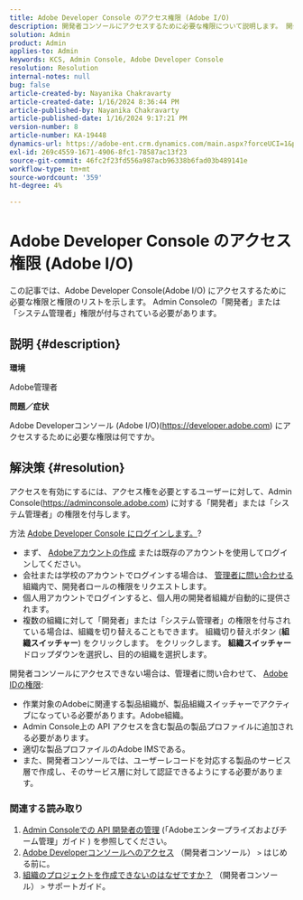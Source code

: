 ```yaml
---
title: Adobe Developer Console のアクセス権限 (Adobe I/O)
description: 開発者コンソールにアクセスするために必要な権限について説明します。 開発者およびシステム管理者の権限を確認します。
solution: Admin
product: Admin
applies-to: Admin
keywords: KCS, Admin Console, Adobe Developer Console
resolution: Resolution
internal-notes: null
bug: false
article-created-by: Nayanika Chakravarty
article-created-date: 1/16/2024 8:36:44 PM
article-published-by: Nayanika Chakravarty
article-published-date: 1/16/2024 9:17:21 PM
version-number: 8
article-number: KA-19448
dynamics-url: https://adobe-ent.crm.dynamics.com/main.aspx?forceUCI=1&pagetype=entityrecord&etn=knowledgearticle&id=564687f0-aeb4-ee11-a569-6045bd0063aa
exl-id: 269c4559-1671-4906-8fc1-78587ac13f23
source-git-commit: 46fc2f23fd556a987acb96338b6fad03b489141e
workflow-type: tm+mt
source-wordcount: '359'
ht-degree: 4%

---
```


# Adobe Developer Console のアクセス権限 (Adobe I/O)


この記事では、Adobe Developer Console(Adobe I/O) にアクセスするために必要な権限と権限のリストを示します。 Admin Consoleの「開発者」または「システム管理者」権限が付与されている必要があります。

## 説明 {#description}


<b>環境</b>

Adobe管理者

<b>問題／症状</b>

Adobe Developerコンソール (Adobe I/O)(https://developer.adobe.com) にアクセスするために必要な権限は何ですか。


## 解決策 {#resolution}


アクセスを有効にするには、アクセス権を必要とするユーザーに対して、Admin Console(https://adminconsole.adobe.com) に対する「開発者」または「システム管理者」の権限を付与します。

方法 [Adobe Developer Console にログインします。](https://developer.adobe.com/developer-console/docs/guides/getting-started/)?

- まず、 [Adobeアカウントの作成](https://developer.adobe.com/console) または既存のアカウントを使用してログインしてください。
- 会社または学校のアカウントでログインする場合は、 [管理者に問い合わせる](https://helpx.adobe.com/enterprise/kb/contact-administrator.html) 組織内で、開発者ロールの権限をリクエストします。
- 個人用アカウントでログインすると、個人用の開発者組織が自動的に提供されます。
- 複数の組織に対して「開発者」または「システム管理者」の権限を付与されている場合は、組織を切り替えることもできます。 組織切り替えボタン (<b>組織スイッチャー</b>) をクリックします。 をクリックします。 <b>組織スイッチャー</b> ドロップダウンを選択し、目的の組織を選択します。


開発者コンソールにアクセスできない場合は、管理者に問い合わせて、 [Adobe IDの権限](https://experienceleague.adobe.com/docs/experience-manager-learn/cloud-service/debugging/debugging-aem-as-a-cloud-service/developer-console.html?lang=en#developer-console-access):

- 作業対象のAdobeに関連する製品組織が、製品組織スイッチャーでアクティブになっている必要があります。Adobe組織。
- Admin Console上の API アクセスを含む製品の製品プロファイルに追加される必要があります。
- 適切な製品プロファイルのAdobe IMSである。
- また、開発者コンソールでは、ユーザーレコードを対応する製品のサービス層で作成し、そのサービス層に対して認証できるようにする必要があります。


### 関連する読み取り

1. [Admin Consoleでの API 開発者の管理](https://helpx.adobe.com/jp/enterprise/using/manage-developers.html) (「Adobeエンタープライズおよびチーム管理」ガイド ) を参照してください。
2. [Adobe Developerコンソールへのアクセス](https://developer.adobe.com/developer-console/docs/guides/getting-started/) （開発者コンソール） `>`  はじめる前に。
3. [組織のプロジェクトを作成できないのはなぜですか？](https://developer.adobe.com/developer-console/docs/support/faq/#why-cant-i-create-a-project-for-my-organization) （開発者コンソール） `>`  サポートガイド。
